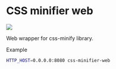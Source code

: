 # CSS minifier web
[![](https://github.com/Mnwa/css-minify/workflows/minifier-web/badge.svg?branch=master)](https://github.com/Mnwa/css-minifier/actions?query=workflow%3Aminifier-web)

Web wrapper for css-minify library.

Example
```bash
HTTP_HOST=0.0.0.0:8080 css-minifier-web
```